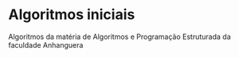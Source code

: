 # Algoritmos iniciais
Algoritmos da matéria de Algoritmos e Programação Estruturada da faculdade Anhanguera
